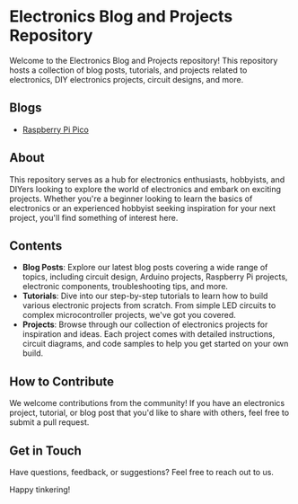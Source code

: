 # Electronics Blog and Projects Repository

Welcome to the Electronics Blog and Projects repository! This repository hosts a collection of blog posts, tutorials, and projects related to electronics, DIY electronics projects, circuit designs, and more.

## Blogs
- [Raspberry Pi Pico](RaspberryPi-Pico/index.html)


## About

This repository serves as a hub for electronics enthusiasts, hobbyists, and DIYers looking to explore the world of electronics and embark on exciting projects. Whether you're a beginner looking to learn the basics of electronics or an experienced hobbyist seeking inspiration for your next project, you'll find something of interest here.

## Contents

- **Blog Posts**: Explore our latest blog posts covering a wide range of topics, including circuit design, Arduino projects, Raspberry Pi projects, electronic components, troubleshooting tips, and more.
- **Tutorials**: Dive into our step-by-step tutorials to learn how to build various electronic projects from scratch. From simple LED circuits to complex microcontroller projects, we've got you covered.
- **Projects**: Browse through our collection of electronics projects for inspiration and ideas. Each project comes with detailed instructions, circuit diagrams, and code samples to help you get started on your own build.

## How to Contribute

We welcome contributions from the community! If you have an electronics project, tutorial, or blog post that you'd like to share with others, feel free to submit a pull request. 

## Get in Touch

Have questions, feedback, or suggestions? Feel free to reach out to us.

Happy tinkering!
